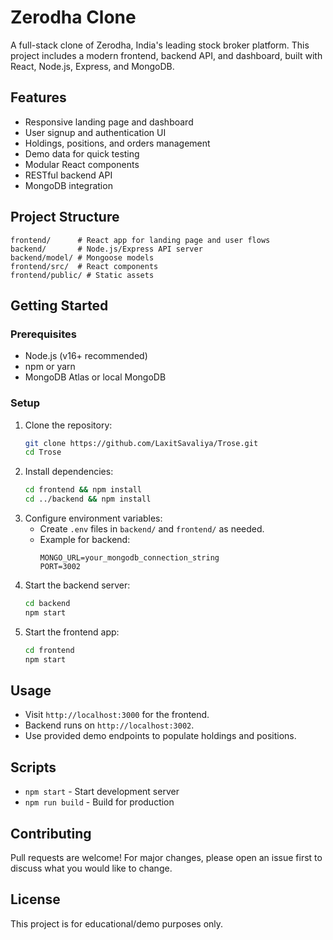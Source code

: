 # Zerodha Clone

A full-stack clone of Zerodha, India's leading stock broker platform. This project includes a modern frontend, backend API, and dashboard, built with React, Node.js, Express, and MongoDB.

## Features
- Responsive landing page and dashboard
- User signup and authentication UI
- Holdings, positions, and orders management
- Demo data for quick testing
- Modular React components
- RESTful backend API
- MongoDB integration

## Project Structure
```
frontend/      # React app for landing page and user flows
backend/       # Node.js/Express API server
backend/model/ # Mongoose models
frontend/src/  # React components
frontend/public/ # Static assets
```

## Getting Started

### Prerequisites
- Node.js (v16+ recommended)
- npm or yarn
- MongoDB Atlas or local MongoDB

### Setup
1. Clone the repository:
   ```sh
   git clone https://github.com/LaxitSavaliya/Trose.git
   cd Trose
   ```
2. Install dependencies:
   ```sh
   cd frontend && npm install
   cd ../backend && npm install
   ```
3. Configure environment variables:
   - Create `.env` files in `backend/` and `frontend/` as needed.
   - Example for backend:
     ```env
     MONGO_URL=your_mongodb_connection_string
     PORT=3002
     ```
4. Start the backend server:
   ```sh
   cd backend
   npm start
   ```
5. Start the frontend app:
   ```sh
   cd frontend
   npm start
   ```

## Usage
- Visit `http://localhost:3000` for the frontend.
- Backend runs on `http://localhost:3002`.
- Use provided demo endpoints to populate holdings and positions.

## Scripts
- `npm start` - Start development server
- `npm run build` - Build for production

## Contributing
Pull requests are welcome! For major changes, please open an issue first to discuss what you would like to change.

## License
This project is for educational/demo purposes only.
